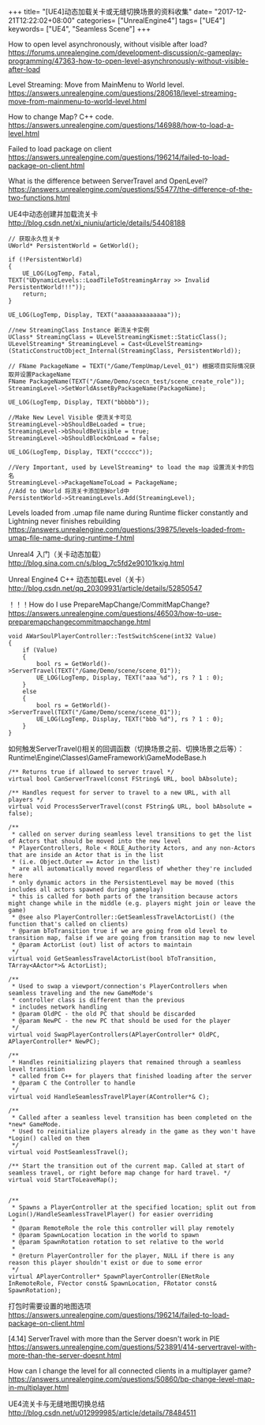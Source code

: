 +++
title= "[UE4]动态加载关卡或无缝切换场景的资料收集"
date= "2017-12-21T12:22:02+08:00"
categories= ["UnrealEngine4"]
tags= ["UE4"]
keywords= ["UE4", "Seamless Scene"]
+++

How to open level asynchronously, without visible after load?  
https://forums.unrealengine.com/development-discussion/c-gameplay-programming/47363-how-to-open-level-asynchronously-without-visible-after-load

Level Streaming: Move from MainMenu to World level.  
https://answers.unrealengine.com/questions/280618/level-streaming-move-from-mainmenu-to-world-level.html

How to change Map? C++ code.  
https://answers.unrealengine.com/questions/146988/how-to-load-a-level.html

Failed to load package on client  
https://answers.unrealengine.com/questions/196214/failed-to-load-package-on-client.html

What is the difference between ServerTravel and OpenLevel?  
https://answers.unrealengine.com/questions/55477/the-difference-of-the-two-functions.html

UE4中动态创建并加载流关卡  
http://blog.csdn.net/xi_niuniu/article/details/54408188

	// 获取永久性关卡  
	UWorld* PersistentWorld = GetWorld();

	if (!PersistentWorld)
	{
		UE_LOG(LogTemp, Fatal, TEXT("UDynamicLevels::LoadTileToStreamingArray >> Invalid PersistentWorld!!!"));
		return;
	}

	UE_LOG(LogTemp, Display, TEXT("aaaaaaaaaaaaaa"));

	//new StreamingClass Instance 新流关卡实例  
	UClass* StreamingClass = ULevelStreamingKismet::StaticClass();
	ULevelStreaming* StreamingLevel = Cast<ULevelStreaming>(StaticConstructObject_Internal(StreamingClass, PersistentWorld));

	// FName PackageName = TEXT("/Game/TempUmap/Level_01") 根据项目实际情况获取并设置PackageName  
	FName PackageName(TEXT("/Game/Demo/scecn_test/scene_create_role"));
	StreamingLevel->SetWorldAssetByPackageName(PackageName);

	UE_LOG(LogTemp, Display, TEXT("bbbbb"));

	//Make New Level Visible 使流关卡可见  
	StreamingLevel->bShouldBeLoaded = true;
	StreamingLevel->bShouldBeVisible = true;
	StreamingLevel->bShouldBlockOnLoad = false;

	UE_LOG(LogTemp, Display, TEXT("cccccc"));

	//Very Important, used by LevelStreaming* to load the map 设置流关卡的包名  
	StreamingLevel->PackageNameToLoad = PackageName;
	//Add to UWorld 将流关卡添加到World中  
	PersistentWorld->StreamingLevels.Add(StreamingLevel);


Levels loaded from .umap file name during Runtime flicker constantly and Lightning never finishes rebuilding  
https://answers.unrealengine.com/questions/39875/levels-loaded-from-umap-file-name-during-runtime-f.html

Unreal4 入门（关卡动态加载）  
http://blog.sina.com.cn/s/blog_7c5fd2e90101kxig.html

Unreal Engine4 C++ 动态加载Level（关卡）  
http://blog.csdn.net/qq_20309931/article/details/52850547

！！！How do I use PrepareMapChange/CommitMapChange?  
https://answers.unrealengine.com/questions/46503/how-to-use-preparemapchangecommitmapchange.html


	void AWarSoulPlayerController::TestSwitchScene(int32 Value)
	{
		if (Value)
		{
			bool rs = GetWorld()->ServerTravel(TEXT("/Game/Demo/scene/scene_01"));
			UE_LOG(LogTemp, Display, TEXT("aaa %d"), rs ? 1 : 0);
		}
		else
		{
			bool rs = GetWorld()->ServerTravel(TEXT("/Game/Demo/scene/scene_01"));
			UE_LOG(LogTemp, Display, TEXT("bbb %d"), rs ? 1 : 0);
		}
	}

如何触发ServerTravel()相关的回调函数（切换场景之前、切换场景之后等）：  
Runtime\Engine\Classes\GameFramework\GameModeBase.h

	/** Returns true if allowed to server travel */
	virtual bool CanServerTravel(const FString& URL, bool bAbsolute);

	/** Handles request for server to travel to a new URL, with all players */
	virtual void ProcessServerTravel(const FString& URL, bool bAbsolute = false);

	/** 
	 * called on server during seamless level transitions to get the list of Actors that should be moved into the new level
	 * PlayerControllers, Role < ROLE_Authority Actors, and any non-Actors that are inside an Actor that is in the list
	 * (i.e. Object.Outer == Actor in the list)
	 * are all automatically moved regardless of whether they're included here
	 * only dynamic actors in the PersistentLevel may be moved (this includes all actors spawned during gameplay)
	 * this is called for both parts of the transition because actors might change while in the middle (e.g. players might join or leave the game)
	 * @see also PlayerController::GetSeamlessTravelActorList() (the function that's called on clients)
	 * @param bToTransition true if we are going from old level to transition map, false if we are going from transition map to new level
	 * @param ActorList (out) list of actors to maintain
	 */
	virtual void GetSeamlessTravelActorList(bool bToTransition, TArray<AActor*>& ActorList);

	/**
	 * Used to swap a viewport/connection's PlayerControllers when seamless traveling and the new GameMode's
	 * controller class is different than the previous
	 * includes network handling
	 * @param OldPC - the old PC that should be discarded
	 * @param NewPC - the new PC that should be used for the player
	 */
	virtual void SwapPlayerControllers(APlayerController* OldPC, APlayerController* NewPC);

	/**
	 * Handles reinitializing players that remained through a seamless level transition
	 * called from C++ for players that finished loading after the server
	 * @param C the Controller to handle
	 */
	virtual void HandleSeamlessTravelPlayer(AController*& C);

	/**
	 * Called after a seamless level transition has been completed on the *new* GameMode.
	 * Used to reinitialize players already in the game as they won't have *Login() called on them
	 */
	virtual void PostSeamlessTravel();

	/** Start the transition out of the current map. Called at start of seamless travel, or right before map change for hard travel. */
	virtual void StartToLeaveMap();


	/**
	 * Spawns a PlayerController at the specified location; split out from Login()/HandleSeamlessTravelPlayer() for easier overriding
	 *
	 * @param RemoteRole the role this controller will play remotely
	 * @param SpawnLocation location in the world to spawn
	 * @param SpawnRotation rotation to set relative to the world
	 *
	 * @return PlayerController for the player, NULL if there is any reason this player shouldn't exist or due to some error
	 */
	virtual APlayerController* SpawnPlayerController(ENetRole InRemoteRole, FVector const& SpawnLocation, FRotator const& SpawnRotation);


打包时需要设置的地图选项  
https://answers.unrealengine.com/questions/196214/failed-to-load-package-on-client.html

[4.14] ServerTravel with more than the Server doesn't work in PIE  
https://answers.unrealengine.com/questions/523891/414-servertravel-with-more-than-the-server-doesnt.html

How can I change the level for all connected clients in a multiplayer game?  
https://answers.unrealengine.com/questions/50860/bp-change-level-map-in-multiplayer.html

UE4流关卡与无缝地图切换总结  
http://blog.csdn.net/u012999985/article/details/78484511

